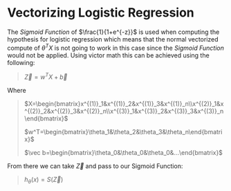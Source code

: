 # Vectorizing Logistic Regression

The *Sigmoid Function* of $\frac{1}{1+e^{-z}}$ is used when computing the hypothesis for logistic regression which means that the normal vectorized compute of $\theta^TX$ is not going to work in this case since the *Sigmoid Function* would not be applied. Using victor math this can be achieved using the following:

> $\vec Z=w^TX+\vec b$

Where

> $X=\begin{bmatrix}x^{(1)}_1&x^{(1)}_2&x^{(1)}_3&x^{(1)}_n\\x^{(2)}_1&x^{(2)}_2&x^{(2)}_3&x^{(2)}_n\\x^{(3)}_1&x^{(3)}_2&x^{(3)}_3&x^{(3)}_n\end{bmatrix}$
>
> $w^T=\begin{bmatrix}\theta_1&\theta_2&\theta_3&\theta_n\end{bmatrix}$
>
> $\vec b=\begin{bmatrix}\theta_0&\theta_0&\theta_0&...\end{bmatrix}$

From there we can take $\vec Z$ and pass to our Sigmoid Function:

> $h_\theta(x) = S(\vec Z)$